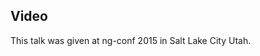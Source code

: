 <!--
{
"name" : "fast-from-the-start",
"version" : "0.1",
"title" : "Fast from the Start ",
"description" : "Learn about the latest developments in the Angular world.",
"homepage" : "https://www.youtube.com/embed/x1PJn5qMUT4",
"canonicalSource" : "https://www.youtube.com/embed/x1PJn5qMUT4",
"freshnessDate" : 2015-03-05,
"license" : "All Rights Reserved"
}
-->

<!-- @section -->

## Video

This talk was given at ng-conf 2015 in Salt Lake City Utah.

<!-- @asset, "contentType": "outlearn/video", "provider": "youtube", "url": "https://www.youtube.com/embed/x1PJn5qMUT4" -->
